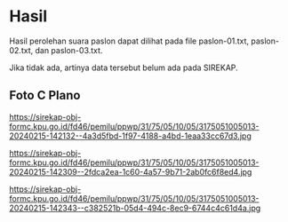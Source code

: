 # Hasil

Hasil perolehan suara paslon dapat dilihat pada file paslon-01.txt, paslon-02.txt, dan paslon-03.txt.

Jika tidak ada, artinya data tersebut belum ada pada SIREKAP.

## Foto C Plano

https://sirekap-obj-formc.kpu.go.id/fd46/pemilu/ppwp/31/75/05/10/05/3175051005013-20240215-142132--4a3d5fbd-1f97-4188-a4bd-1eaa33cc67d3.jpg

https://sirekap-obj-formc.kpu.go.id/fd46/pemilu/ppwp/31/75/05/10/05/3175051005013-20240215-142309--2fdca2ea-1c60-4a57-9b71-2ab0fc6f8ed4.jpg

https://sirekap-obj-formc.kpu.go.id/fd46/pemilu/ppwp/31/75/05/10/05/3175051005013-20240215-142343--c382521b-05d4-494c-8ec9-6744c4c61d4a.jpg
